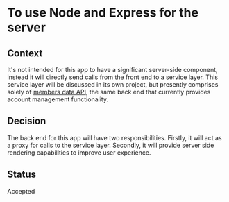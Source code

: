 # To use Node and Express for the server

## Context

It's not intended for this app to have a significant server-side component, instead it will directly send calls from the front end to a service layer. This service layer will be discussed in its own project, but presently comprises solely of [members data API](https://github.com/guardian/members-data-api), the same back end that currently provides account management functionality.

## Decision

The back end for this app will have two responsibilities. Firstly, it will act as a proxy for calls to the service layer. Secondly, it will provide server side rendering capabilities to improve user experience.

## Status

Accepted

